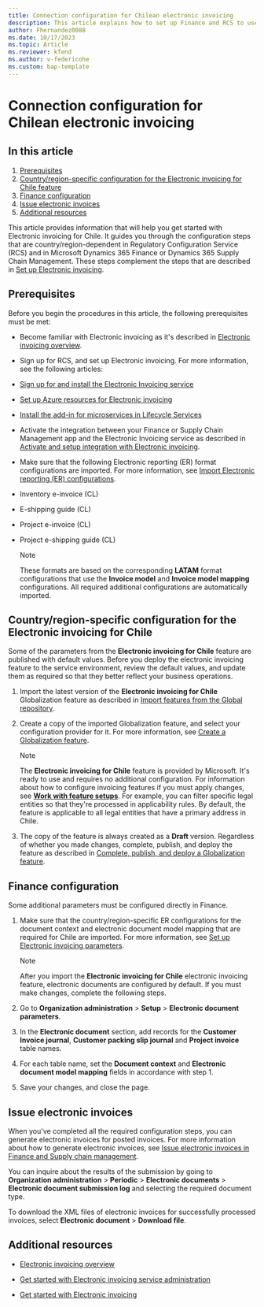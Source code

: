 ```yaml
---
title: Connection configuration for Chilean electronic invoicing
description: This article explains how to set up Finance and RCS to use Chilean electronic invoices formats. 
author: Fhernandez0088 
ms.date: 10/17/2023 
ms.topic: Article
ms.reviewer: kfend
ms.author: v-federicohe 
ms.custom: bap-template
---
```


# Connection configuration for Chilean electronic invoicing
## In this article
1. [Prerequisites]()
2. [Country/region-specific configuration for the Electronic invoicing for Chile feature]()
3. [Finance configuration]()
4. [Issue electronic invoices]()
5. [Additional resources]()

This article provides information that will help you get started with Electronic invoicing for Chile. It guides you through the configuration steps that are country/region-dependent in Regulatory Configuration Service (RCS) and in Microsoft Dynamics 365 Finance or Dynamics 365 Supply Chain Management. These steps complement the steps that are described in [Set up Electronic invoicing](https://learn.microsoft.com/en-us/dynamics365/finance/localizations/global/e-invoicing-set-up-overview).

## Prerequisites

Before you begin the procedures in this article, the following prerequisites must be met:

* Become familiar with Electronic invoicing as it's described in [Electronic invoicing overview](https://learn.microsoft.com/en-us/dynamics365/finance/localizations/global/e-invoicing-service-overview).

* Sign up for RCS, and set up Electronic invoicing. For more information, see the following articles:
* [Sign up for and install the Electronic Invoicing service](https://learn.microsoft.com/en-us/dynamics365/finance/localizations/global/e-invoicing-sign-up-install)
* [Set up Azure resources for Electronic invoicing](https://learn.microsoft.com/en-us/dynamics365/finance/localizations/global/e-invoicing-set-up-azure-resources)
* [Install the add-in for microservices in Lifecycle Services](https://learn.microsoft.com/en-us/dynamics365/finance/localizations/global/e-invoicing-install-add-in-microservices-lcs)

* Activate the integration between your Finance or Supply Chain Management app and the Electronic Invoicing service as described in [Activate and setup integration with Electronic invoicing](https://learn.microsoft.com/en-us/dynamics365/finance/localizations/global/e-invoicing-activate-setup-integration).
* Make sure that the following Electronic reporting (ER) format configurations are imported. For more information, see [Import Electronic reporting (ER) configurations](https://learn.microsoft.com/en-us/dynamics365/fin-ops-core/dev-itpro/analytics/electronic-reporting-import-ger-configurations).

* Inventory e-invoice (CL)
* E-shipping guide (CL)
* Project e-invoice (CL)
* Project e-shipping guide (CL)

    > [!NOTE]
    > These formats are based on the corresponding **LATAM** format configurations that use the **Invoice model** and **Invoice model mapping** configurations. All required additional configurations are automatically imported.

## Country/region-specific configuration for the Electronic invoicing for Chile
Some of the parameters from the **Electronic invoicing for Chile** feature are published with default values. Before you deploy the electronic invoicing feature to the service environment, review the default values, and update them as required so that they better reflect your business operations.

1. Import the latest version of the **Electronic invoicing for Chile** Globalization feature as described in [Import features from the Global repository](https://learn.microsoft.com/en-us/dynamics365/finance/localizations/global/e-invoicing-import-feature-global-repository).

2. Create a copy of the imported Globalization feature, and select your configuration provider for it. For more information, see [Create a Globalization feature](https://learn.microsoft.com/en-us/dynamics365/finance/localizations/global/e-invoicing-create-new-globalization-feature).

    > [!NOTE]
    > The **Electronic invoicing for Chile** feature is provided by Microsoft. It's ready to use and requires no additional configuration. For information about how to configure invoicing features if you must apply changes, see [**Work with feature setups**](https://learn.microsoft.com/en-us/dynamics365/finance/localizations/global/e-invoicing-feature-setup). For example, you can filter specific legal entities so that they're processed in applicability rules. By default, the feature is applicable to all legal entities that have a primary address in Chile.


3. The copy of the feature is always created as a **Draft** version. Regardless of whether you made changes, complete, publish, and deploy the feature as described in [Complete, publish, and deploy a Globalization feature](https://learn.microsoft.com/en-us/dynamics365/finance/localizations/global/e-invoicing-complete-publish-deploy-globalization-feature).

## Finance configuration

Some additional parameters must be configured directly in Finance.

1. Make sure that the country/region-specific ER configurations for the document context and electronic document model mapping that are required for Chile are imported. For more information, see [Set up Electronic invoicing parameters](https://learn.microsoft.com/en-us/dynamics365/finance/localizations/global/e-invoicing-set-up-parameters#set-up-electronic-document-parameters).

    > [!NOTE]
    > After you import the **Electronic invoicing for Chile** electronic invoicing feature, electronic documents are configured by default. If you must make changes, complete the following steps.




2. Go to **Organization administration** > **Setup** > **Electronic document parameters**.

3. In the **Electronic document** section, add records for the **Customer Invoice journal**, **Customer packing slip journal** and **Project invoice** table names.

4. For each table name, set the **Document context** and **Electronic document model mapping** fields in accordance with step 1.

5. Save your changes, and close the page.

## Issue electronic invoices

When you've completed all the required configuration steps, you can generate electronic invoices for posted invoices. For more information about how to generate electronic invoices, see [Issue electronic invoices in Finance and Supply chain management](https://learn.microsoft.com/en-us/dynamics365/finance/localizations/e-invoicing-issuing-electronic-invoices-finance-supply-chain-management).

You can inquire about the results of the submission by going to **Organization administration** > **Periodic** > **Electronic documents** > **Electronic document submission log** and selecting the required document type.

To download the XML files of electronic invoices for successfully processed invoices, select **Electronic document** > **Download file**.

## Additional resources

* [Electronic invoicing overview](https://learn.microsoft.com/en-us/dynamics365/finance/localizations/global/e-invoicing-service-overview)

* [Get started with Electronic invoicing service administration](https://learn.microsoft.com/en-us/dynamics365/finance/localizations/e-invoicing-get-started-service-administration)

* [Get started with Electronic invoicing](https://learn.microsoft.com/en-us/dynamics365/finance/localizations/e-invoicing-get-started)
